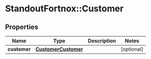 # StandoutFortnox::Customer

## Properties
Name | Type | Description | Notes
------------ | ------------- | ------------- | -------------
**customer** | [**CustomerCustomer**](CustomerCustomer.md) |  | [optional] 


